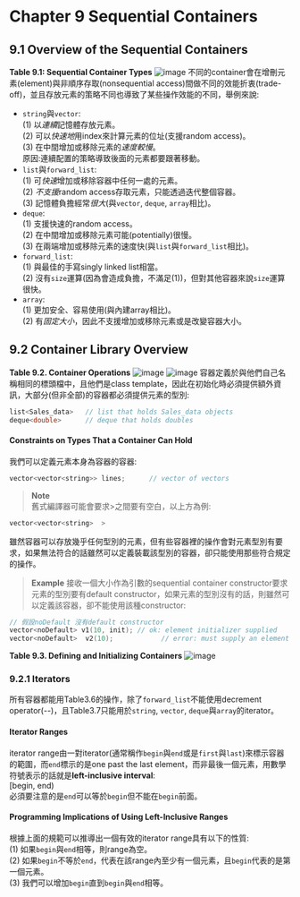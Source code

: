 # Chapter 9 Sequential Containers
## 9.1 Overview of the Sequential Containers
**Table 9.1: Sequential Container Types**
![image](https://github.com/BensonHuangTW/Cpp-Primier-Chinese-Notes/blob/master/images/ch9/9.1.jpg)
不同的container會在增刪元素(element)與非順序存取(nonsequential access)間做不同的效能折衷(trade-off)，並且存放元素的策略不同也導致了某些操作效能的不同，舉例來說:  
* `string`與`vector`:  
(1)	以*連續*記憶體存放元素。  
(2)	可以*快速地*用index來計算元素的位址(支援random access)。  
(3)	在中間增加或移除元素的*速度較慢*。  
原因:連續配置的策略導致後面的元素都要跟著移動。  
*	`list`與`forward_list`:  
(1)	可*快速*增加或移除容器中任何一處的元素。  
(2)	*不支援*random access存取元素，只能透過迭代整個容器。  
(3)	記憶體負擔經常*很大*(與`vector`, `deque`, `array`相比)。  
*	`deque`:  
(1)	支援快速的random access。  
(2)	在中間增加或移除元素可能(potentially)很慢。  
(3)	在兩端增加或移除元素的速度快(與`list`與`forward_list`相比)。  
*	`forward_list`:  
(1)	與最佳的手寫singly linked list相當。  
(2)	沒有`size`運算(因為會造成負擔，不滿足(1))，但對其他容器來說`size`運算很快。  
*	`array`:  
(1)	更加安全、容易使用(與內建array相比)。  
(2)	有*固定大小*，因此不支援增加或移除元素或是改變容器大小。  

## 9.2 Container Library Overview
**Table 9.2. Container Operations**
![image](https://github.com/BensonHuangTW/Cpp-Primier-Chinese-Notes/blob/master/images/ch9/9.2.1.jpg)
![image](https://github.com/BensonHuangTW/Cpp-Primier-Chinese-Notes/blob/master/images/ch9/9.2.2.jpg)
容器定義於與他們自己名稱相同的標頭檔中，且他們是class template，因此在初始化時必須提供額外資訊，大部分(但非全部)的容器都必須提供元素的型別:  
```c++
list<Sales_data>   // list that holds Sales_data objects
deque<double>      // deque that holds doubles
```
#### Constraints on Types That a Container Can Hold
我們可以定義元素本身為容器的容器:
```c++
vector<vector<string>> lines;      // vector of vectors
```
>**Note**  
舊式編譯器可能會要求>之間要有空白，以上方為例:
```c++
vector<vector<string>  >
```

雖然容器可以存放幾乎任何型別的元素，但有些容器裡的操作會對元素型別有要求，如果無法符合的話雖然可以定義裝載該型別的容器，卻只能使用那些符合規定的操作。
>**Example**
接收一個大小作為引數的sequential container constructor要求元素的型別要有default constructor，如果元素的型別沒有的話，則雖然可以定義該容器，卻不能使用該種constructor:
```c++
// 假設noDefault 沒有default constructor
vector<noDefault> v1(10, init); // ok: element initializer supplied
vector<noDefault>  v2(10);            // error: must supply an element initializer
```
 **Table 9.3. Defining and Initializing Containers**
 ![image](https://github.com/BensonHuangTW/Cpp-Primier-Chinese-Notes/blob/master/images/ch9/9.3.jpg)
### 9.2.1 Iterators
所有容器都能用Table3.6的操作，除了`forward_list`不能使用decrement operator(--)，且Table3.7只能用於`string`, `vector`, `deque`與`array`的iterator。

#### Iterator Ranges
iterator range由一對iterator(通常稱作`begin`與`end`或是`first`與`last`)來標示容器的範圍，而`end`標示的是one past the last element，而非最後一個元素，用數學符號表示的話就是**left-inclusive interval**:  
[begin, end)  
必須要注意的是`end`可以等於`begin`但不能在`begin`前面。

#### Programming Implications of Using Left-Inclusive Ranges
根據上面的規範可以推導出一個有效的iterator range具有以下的性質:  
(1)	如果`begin`與`end`相等，則range為空。  
(2)	如果`begin`不等於`end`，代表在該range內至少有一個元素，且`begin`代表的是第一個元素。    
(3)	我們可以增加`begin`直到`begin`與`end`相等。
